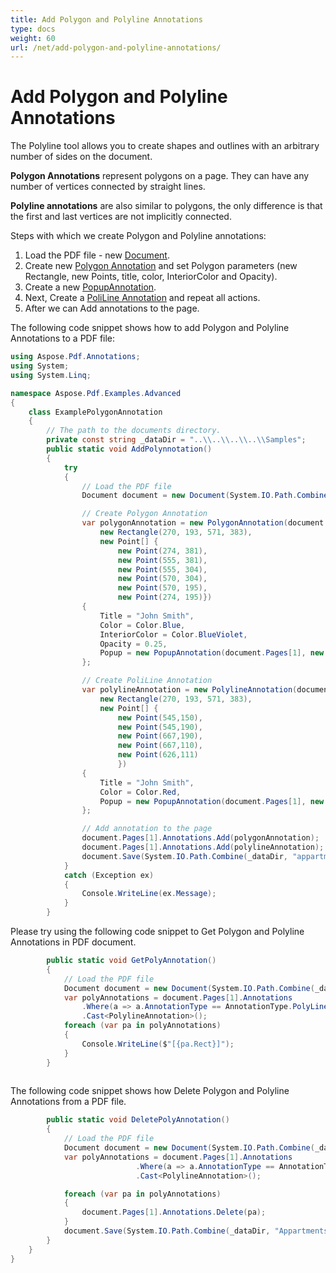 ```yaml
---
title: Add Polygon and Polyline Annotations
type: docs
weight: 60
url: /net/add-polygon-and-polyline-annotations/
---
```

# Add Polygon and Polyline Annotations

The Polyline tool allows you to create shapes and outlines with an arbitrary number of sides on the document. 

**Polygon Annotations** represent polygons on a page. They can have any number of vertices connected by straight lines.

**Polyline annotations** are also similar to polygons, the only difference is that the first and last vertices are not implicitly connected.

Steps with which we create Polygon and Polyline annotations:
1. Load the PDF file - new [Document](https://apireference.aspose.com/pdf/net/aspose.pdf/document).
1. Create new [Polygon Annotation](https://apireference.aspose.com/pdf/net/aspose.pdf.annotations/polygonannotation) and set Polygon parameters (new Rectangle, new Points, title, color, InteriorColor and Opacity).
1. Create a new [PopupAnnotation](https://apireference.aspose.com/pdf/net/aspose.pdf.annotations/popupannotation/methods/index). 
1. Next, Create a [PoliLine Annotation](https://apireference.aspose.com/pdf/net/aspose.pdf.annotations/polylineannotation) and repeat all actions.
1. After we can Add annotations to the page.

The following code snippet shows how to add Polygon and Polyline Annotations to a PDF file:

```csharp
using Aspose.Pdf.Annotations;
using System;
using System.Linq;

namespace Aspose.Pdf.Examples.Advanced
{
    class ExamplePolygonAnnotation
    {
        // The path to the documents directory.
        private const string _dataDir = "..\\..\\..\\..\\Samples";        
        public static void AddPolynnotation()
        {
            try
            {
                // Load the PDF file
                Document document = new Document(System.IO.Path.Combine(_dataDir, "appartments.pdf"));

                // Create Polygon Annotation 
                var polygonAnnotation = new PolygonAnnotation(document.Pages[1],
                    new Rectangle(270, 193, 571, 383),
                    new Point[] {
                        new Point(274, 381),
                        new Point(555, 381),
                        new Point(555, 304),
                        new Point(570, 304),
                        new Point(570, 195),
                        new Point(274, 195)})
                { 
                    Title = "John Smith",
                    Color = Color.Blue,
                    InteriorColor = Color.BlueViolet,
                    Opacity = 0.25,
                    Popup = new PopupAnnotation(document.Pages[1], new Rectangle(842, 196, 1021, 338))
                };

                // Create PoliLine Annotation 
                var polylineAnnotation = new PolylineAnnotation(document.Pages[1],
                    new Rectangle(270, 193, 571, 383),
                    new Point[] {
                        new Point(545,150),
                        new Point(545,190),
                        new Point(667,190),
                        new Point(667,110),
                        new Point(626,111)
                        })
                {
                    Title = "John Smith",
                    Color = Color.Red,                                        
                    Popup = new PopupAnnotation(document.Pages[1], new Rectangle(842, 196, 1021, 338))
                };

                // Add annotation to the page 
                document.Pages[1].Annotations.Add(polygonAnnotation);
                document.Pages[1].Annotations.Add(polylineAnnotation);
                document.Save(System.IO.Path.Combine(_dataDir, "appartments_mod.pdf"));
            }
            catch (Exception ex)
            {
                Console.WriteLine(ex.Message);
            }
        }    
```
Please try using the following code snippet to Get Polygon and Polyline Annotations in PDF document.
```csharp
        public static void GetPolyAnnotation()
        {
            // Load the PDF file
            Document document = new Document(System.IO.Path.Combine(_dataDir, "Appartments_mod.pdf"));
            var polyAnnotations = document.Pages[1].Annotations
                .Where(a => a.AnnotationType == AnnotationType.PolyLine)
                .Cast<PolylineAnnotation>();
            foreach (var pa in polyAnnotations)
            {
                Console.WriteLine($"[{pa.Rect}]");
            }
        }        
        
```
The following code snippet shows how Delete Polygon and Polyline Annotations from a PDF file.
```csharp
        public static void DeletePolyAnnotation()
        {
            // Load the PDF file
            Document document = new Document(System.IO.Path.Combine(_dataDir, "Appartments_mod.pdf"));
            var polyAnnotations = document.Pages[1].Annotations
                            .Where(a => a.AnnotationType == AnnotationType.PolyLine)
                            .Cast<PolylineAnnotation>();

            foreach (var pa in polyAnnotations)
            {
                document.Pages[1].Annotations.Delete(pa);
            }
            document.Save(System.IO.Path.Combine(_dataDir, "Appartments_del.pdf"));
        }
    }
}
```
